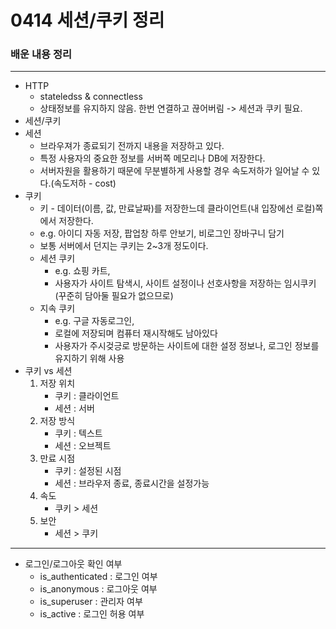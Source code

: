 # 0414 세션/쿠키 정리

### 배운 내용 정리

---



* HTTP
  * stateledss & connectless
  * 상태정보를 유지하지 않음. 한번 연결하고 끊어버림 -> 세션과 쿠키 필요.
* 세션/쿠키
* 세션
  * 브라우져가 종료되기 전까지 내용을 저장하고 있다. 
  * 특정 사용자의 중요한 정보를 서버쪽 메모리나 DB에 저장한다.
  * 서버자원을 활용하기 때문에 무분별하게 사용할 경우 속도저하가 일어날 수 있다.(속도저하 - cost)
* 쿠키
  * 키 - 데이터(이름, 값, 만료날짜)를 저장한느데 클라이언트(내 입장에선 로컬)쪽에서 저장한다.
  * e.g. 아이디 자동 저장, 팝업창 하루 안보기, 비로그인 장바구니 담기
  * 보통 서버에서 던지는 쿠키는 2~3개 정도이다.
  * 세션 쿠키 
    * e.g. 쇼핑 카트, 
    * 사용자가 사이트 탐색시, 사이트 설정이나 선호사항을 저장하는 임시쿠키(꾸준히 담아둘 필요가 없으므로)
  * 지속 쿠키 
    * e.g. 구글 자동로그인, 
    * 로컬에 저장되며 컴퓨터 재시작해도 남아있다
    * 사용자가 주시겆긍로 방문하는 사이트에 대한 설정 정보나, 로그인 정보를 유지하기 위해 사용
* 쿠키 vs 세션
  1. 저장 위치
     * 쿠키 : 클라이언트
     * 세션 : 서버
  2. 저장 방식
     * 쿠키 : 텍스트
     * 세션 : 오브젝트
  3. 만료 시점
     * 쿠키 : 설정된 시점
     * 세션 : 브라우저 종료, 종료시간을 설정가능
  4. 속도
     * 쿠키 > 세션
  5. 보안
     	* 세션 > 쿠키

---

* 로그인/로그아웃 확인 여부
  * is_authenticated : 로그인 여부
  * is_anonymous : 로그아웃 여부
  * is_superuser : 관리자 여부
  * is_active : 로그인 허용 여부

